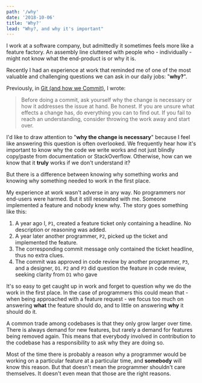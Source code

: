 ```yaml
---
path: '/why'
date: '2018-10-06'
title: 'Why?'
lead: "Why?, and why it's important"
---
```


I work at a software company, but admittedly it sometimes feels more like a feature factory. An assembly line cluttered with people who - individually - might not know what the end-product is or why it is.

Recently I had an experience at work that reminded me of one of the most valuable and challenging questions we can ask in our daily jobs: "**why?**".

Previously, in [Git (and how we Commit)](/git-and-how-we-commit), I wrote:

> Before doing a commit, ask yourself why the change is necessary or how it addresses the issue at hand. Be honest. If you are unsure what effects a change has, do everything you can to find out. If you fail to reach an understanding, consider throwing the work away and start over.

I'd like to draw attention to "**why the change is necessary**" because I feel like answering this question is often overlooked. We frequently hear how it's important to know why the code we write works and not just blindly copy/paste from documentation or StackOverflow. Otherwise, how can we know that it **truly** works if we don't understand it?

But there is a difference between knowing why something works and knowing why something needed to work in the first place.

My experience at work wasn't adverse in any way. No programmers nor end-users were harmed. But it still resonated with me. Someone implemented a feature and nobody knew why. The story goes something like this:

1. A year ago I, `P1`, created a feature ticket only containing a headline. No description or reasoning was added.
2. A year later another programmer, `P2`, picked up the ticket and implemented the feature.
3. The corresponding commit message only contained the ticket headline, thus no extra clues.
4. The commit was approved in code review by another programmer, `P3`, and a designer, `D1`. `P2` and `P3` did question the feature in code review, seeking clarity from `D1` who gave

It's so easy to get caught up in work and forget to question why we do the work in the first place. In the case of programmers this could mean that - when being approached with a feature request - we focus too much on answering **what** the feature should do, and to little on answering **why** it should do it.

A common trade among codebases is that they only grow larger over time. There is always demand for new features, but rarely a demand for features being removed again. This means that everybody involved in contribution to the codebase has a responsibility to ask why they are doing so.

Most of the time there is probably a reason why a programmer would be working on a particular feature at a particular time, and **somebody** will know this reason. But that doesn't mean the programmer shouldn't care themselves. It doesn't even mean that those are the right reasons.
